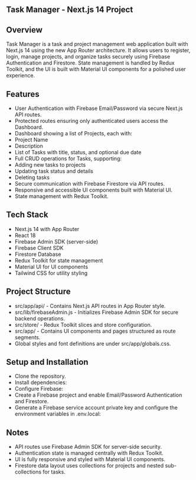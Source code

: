 ## Task Manager - Next.js 14 Project

## Overview

Task Manager is a task and project management web application built with Next.js 14 using the new App Router architecture. It allows users to register, login, manage projects, and organize tasks securely using Firebase Authentication and Firestore. State management is handled by Redux Toolkit, and the UI is built with Material UI components for a polished user experience.

## Features

- User Authentication with Firebase Email/Password via secure Next.js API routes.
- Protected routes ensuring only authenticated users access the Dashboard.
- Dashboard showing a list of Projects, each with:
- Project Name
- Description
- List of Tasks with title, status, and optional due date
- Full CRUD operations for Tasks, supporting:
- Adding new tasks to projects
- Updating task status and details
- Deleting tasks
- Secure communication with Firebase Firestore via API routes.
- Responsive and accessible UI components built with Material UI.
- State management with Redux Toolkit.

## Tech Stack

- Next.js 14 with App Router
- React 18
- Firebase Admin SDK (server-side)
- Firebase Client SDK
- Firestore Database
- Redux Toolkit for state management
- Material UI for UI components
- Tailwind CSS for utility styling

## Project Structure

- src/app/api/ - Contains Next.js API routes in App Router style.
- src/lib/firebaseAdmin.js - Initializes Firebase Admin SDK for secure backend operations.
- src/store/ - Redux Toolkit slices and store configuration.
- src/app/ - Contains UI components and pages structured as route segments.
- Global styles and font definitions are under src/app/globals.css.

## Setup and Installation

- Clone the repository.
- Install dependencies:
- Configure Firebase:
- Create a Firebase project and enable Email/Password Authentication and Firestore.
- Generate a Firebase service account private key and configure the environment variables in .env.local:

## Notes

- API routes use Firebase Admin SDK for server-side security.
- Authentication state is managed centrally with Redux Toolkit.
- UI is fully responsive and styled with Material UI components.
- Firestore data layout uses collections for projects and nested sub-collections for tasks.


